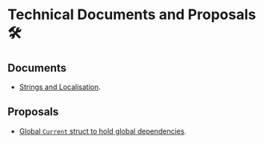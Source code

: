 Technical Documents and Proposals 🛠
====================================

## Documents

* [Strings and Localisation](./Lokalise.md).

## Proposals

* [Global `Current` struct to hold global dependencies](./ControlTheWorld.md).
